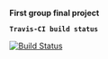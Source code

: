 **First group final project**

__`Travis-CI build status`__

[![Build Status](https://travis-ci.org/VictorFigurskiy/StartupInvestmentSystem.svg?branch=master)](https://travis-ci.org/VictorFigurskiy/StartupInvestmentSystem) 

